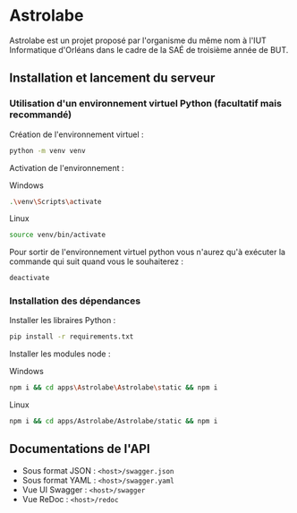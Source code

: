 # Astrolabe
Astrolabe est un projet proposé par l'organisme du même nom à l'IUT Informatique d'Orléans dans le cadre de la SAÉ de troisième année de BUT.

## Installation et lancement du serveur

### Utilisation d'un environnement virtuel Python (facultatif mais recommandé)
Création de l'environnement virtuel :
```sh
python -m venv venv
```
Activation de l'environnement :

Windows
```sh
.\venv\Scripts\activate
```

Linux
```sh
source venv/bin/activate
```

Pour sortir de l'environnement virtuel python vous n'aurez qu'à exécuter la commande qui suit quand vous le souhaiterez :
```sh
deactivate
```

### Installation des dépendances

Installer les libraires Python :
```sh
pip install -r requirements.txt
```

Installer les modules node :

Windows
```sh
npm i && cd apps\Astrolabe\Astrolabe\static && npm i
```

Linux
```sh
npm i && cd apps/Astrolabe/Astrolabe/static && npm i
```

## Documentations de l'API

- Sous format JSON : `<host>/swagger.json`
- Sous format YAML : `<host>/swagger.yaml`
- Vue UI Swagger : `<host>/swagger`
- Vue ReDoc : `<host>/redoc`
